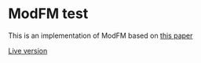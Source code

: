 # ModFM test

This is an implementation of ModFM based on [this paper](https://core.ac.uk/download/pdf/297015586.pdf)


[Live version](https://going-digital.github.io/modfm_test/)
